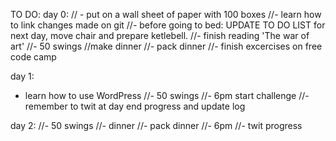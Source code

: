 TO DO:
day 0:
// - put on a wall sheet of paper with 100 boxes 
//- learn how to link changes made on git
//- before going to bed: UPDATE TO DO LIST for next day, move chair and prepare ketlebell.
//- finish reading 'The war of art'
//- 50 swings
//make dinner
//- pack dinner
//- finish excercises on free code camp

day 1:
- learn how to use WordPress
//- 50 swings
//- 6pm start challenge
//- remember to twit at day end progress and update log

day 2:
//- 50 swings
//- dinner
//- pack dinner
//- 6pm 
//- twit progress